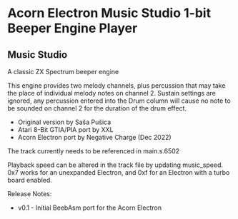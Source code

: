 # Acorn Electron Music Studio 1-bit Beeper Engine Player

## Music Studio

A classic ZX Spectrum beeper engine

This engine provides two melody channels, plus percussion that may take the place of individual melody notes on channel 2. Sustain settings are ignored, any percussion entered into the Drum column will cause no note to be sounded on channel 2 for the duration of the drum effect.

- Original version by Saša Pušica
- Atari 8-Bit GTIA/PIA port by XXL
- Acorn Electron port by Negative Charge (Dec 2022)

The track currently needs to be referenced in main.s.6502

Playback speed can be altered in the track file by updating music_speed.  0x7 works for an unexpanded Electron, and 0xf for an Electron with a turbo board enabled.

Release Notes:

- v0.1 - Initial BeebAsm port for the Acorn Electron
